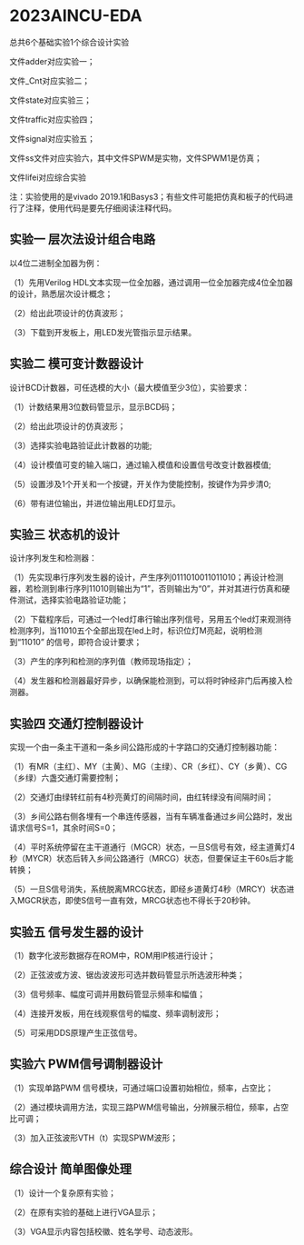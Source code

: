 # 2023AINCU-EDA
总共6个基础实验1个综合设计实验

文件adder对应实验一；

文件_Cnt对应实验二；

文件state对应实验三；

文件traffic对应实验四；

文件signal对应实验五；

文件ss文件对应实验六，其中文件SPWM是实物，文件SPWM1是仿真；

文件lifei对应综合实验

注：实验使用的是vivado 2019.1和Basys3；有些文件可能把仿真和板子的代码进行了注释，使用代码是要先仔细阅读注释代码。


## 实验一 层次法设计组合电路
以4位二进制全加器为例：

（1）先用Verilog HDL文本实现一位全加器，通过调用一位全加器完成4位全加器的设计，熟悉层次设计概念；

（2）给出此项设计的仿真波形；

（3）下载到开发板上，用LED发光管指示显示结果。


## 实验二  模可变计数器设计
设计BCD计数器，可任选模的大小（最大模值至少3位），实验要求：

（1）计数结果用3位数码管显示，显示BCD码；

（2）给出此项设计的仿真波形；

（3）选择实验电路验证此计数器的功能;

（4）设计模值可变的输入端口，通过输入模值和设置信号改变计数器模值;

（5）设置涉及1个开关和一个按键，开关作为使能控制，按键作为异步清0;

（6）带有进位输出，并进位输出用LED灯显示。

 ## 实验三 状态机的设计
设计序列发生和检测器：

（1）先实现串行序列发生器的设计，产生序列0111010011011010；再设计检测器，若检测到串行序列11010则输出为“1”，否则输出为“0”，并对其进行仿真和硬件测试，选择实验电路验证功能；

（2）下载程序后，可通过一个led灯串行输出序列信号，另用五个led灯来观测待检测序列，当11010五个全部出现在led上时，标识位灯M亮起，说明检测到“11010” 的信号，即符合设计要求；

（3）产生的序列和检测的序列值（教师现场指定）；

（4）发生器和检测器最好异步，以确保能检测到，可以将时钟经非门后再接入检测器。

## 实验四 交通灯控制器设计
实现一个由一条主干道和一条乡间公路形成的十字路口的交通灯控制器功能：

（1）有MR（主红）、MY（主黄）、MG（主绿）、CR（乡红）、CY（乡黄）、CG（乡绿）六盏交通灯需要控制；

（2）交通灯由绿转红前有4秒亮黄灯的间隔时间，由红转绿没有间隔时间；

（3）乡间公路右侧各埋有一个串连传感器，当有车辆准备通过乡间公路时，发出请求信号S=1，其余时间S=0；

（4）平时系统停留在主干道通行（MGCR）状态，一旦S信号有效，经主道黄灯4秒（MYCR）状态后转入乡间公路通行（MRCG）状态，但要保证主干60s后才能转换；

（5）一旦S信号消失，系统脱离MRCG状态，即经乡道黄灯4秒（MRCY）状态进入MGCR状态，即使S信号一直有效，MRCG状态也不得长于20秒钟。

## 实验五 信号发生器的设计
（1）数字化波形数据存在ROM中，ROM用IP核进行设计；

（2）正弦波或方波、锯齿波波形可选并数码管显示所选波形种类；

（3）信号频率、幅度可调并用数码管显示频率和幅值；

（4）连接开发板，用在线观察信号的幅度、频率调制波形；

（5）可采用DDS原理产生正弦信号。

## 实验六 PWM信号调制器设计
（1）实现单路PWM 信号模块，可通过端口设置初始相位，频率，占空比；

（2）通过模块调用方法，实现三路PWM信号输出，分辨展示相位，频率，占空比可调；

（3）加入正弦波形VTH（t）实现SPWM波形；

## 综合设计 简单图像处理
（1）设计一个复杂原有实验；

（2）在原有实验的基础上进行VGA显示；

（3）VGA显示内容包括校徽、姓名学号、动态波形。

